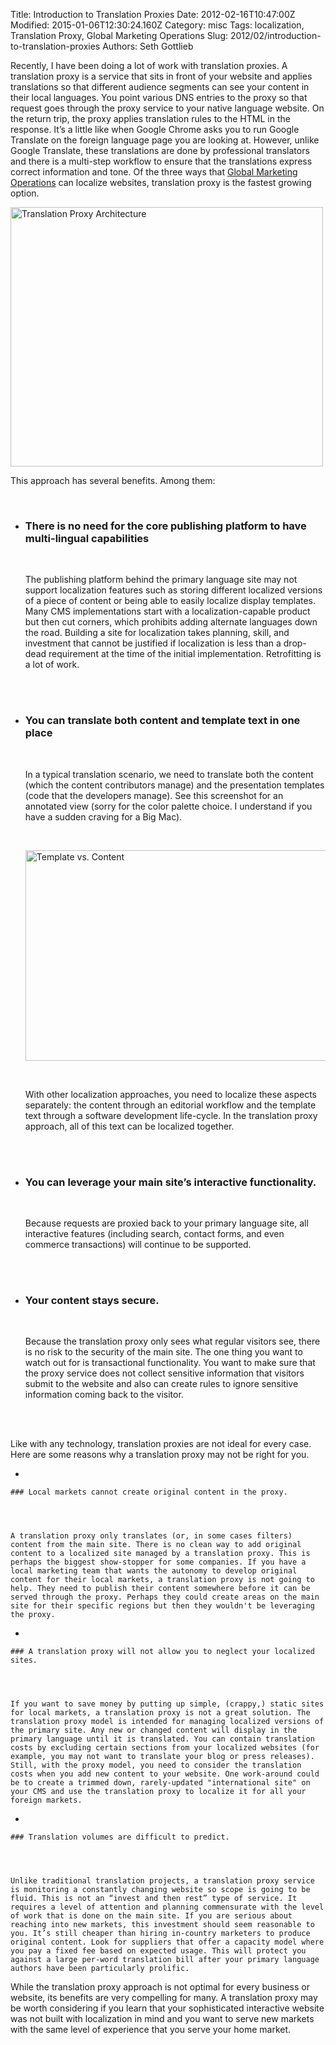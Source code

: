 Title: Introduction to Translation Proxies
Date: 2012-02-16T10:47:00Z
Modified: 2015-01-06T12:30:24.160Z
Category: misc
Tags: localization, Translation Proxy, Global Marketing Operations
Slug: 2012/02/introduction-to-translation-proxies
Authors: Seth Gottlieb

Recently, I have been doing a lot of work with translation proxies. A translation proxy is a service that sits in front of your website and applies translations so that different audience segments can see your content in their local languages. You point various DNS entries to the proxy so that request goes through the proxy service to your native language website. On the return trip, the proxy applies translation rules to the HTML in the response. It’s a little like when Google Chrome asks you to run Google Translate on the foreign language page you are looking at. However, unlike Google Translate, these translations are done by professional translators and there is a multi-step workflow to ensure that the translations express correct information and tone. Of the three ways that [Global Marketing Operations](http://globalmarketingops.com/) can localize websites, translation proxy is the fastest growing option. 

  

<a href="http://www.flickr.com/photos/sggottlieb/6883196269/" title="Translation Proxy Architecture by sggottlieb, on Flickr"><img alt="Translation Proxy Architecture" height="415" src="http://farm8.staticflickr.com/7036/6883196269_af000bce86.jpg" width="500"/></a>

  

This approach has several benefits. Among them:

  
<ul><br/> <li><h3>There is no need for the core publishing platform to have multi-lingual capabilities</h3><br/> <p>The publishing platform behind the primary language site may not support localization features such as storing different localized versions of a piece of content or being able to easily localize display templates.  Many CMS implementations start with a localization-capable product but then cut corners, which prohibits adding alternate languages down the road.  Building a site for localization takes planning, skill, and investment that cannot be justified if localization is less than a drop-dead requirement at the time of the initial implementation.  Retrofitting is a lot of work. </p><br/> </li><br/> <li><h3>You can translate both content and template text in one place</h3><br/> <p>In a typical translation scenario, we need to translate both the content (which the content contributors manage) and the presentation templates (code that the developers manage).  See this screenshot for an annotated view (sorry for the color palette choice.  I understand if you have a sudden craving for a Big Mac).  </p><br/> <p><a href="http://www.flickr.com/photos/sggottlieb/6837888675/" title="Template vs. Content by sggottlieb, on Flickr"><img alt="Template vs. Content" height="337" src="http://farm8.staticflickr.com/7006/6837888675_18965fdf3c.jpg" width="500"/></a></p><br/> <p>With other localization approaches, you need to localize these aspects separately: the content through an editorial workflow and the template text through a software development life-cycle.  In the translation proxy approach, all of this text can be localized together. </p> <br/> </li><br/> <li><h3>You can leverage your main site’s interactive functionality.</h3><br/> <p>Because requests are proxied back to your primary language site, all interactive features (including search, contact forms, and even commerce transactions) will continue to be supported.</p><br/> </li><br/> <li><h3>Your content stays secure.</h3><br/> <p>Because the translation proxy only sees what regular visitors see, there is no risk to the security of the main site.  The one thing you want to watch out for is transactional functionality.  You want to make sure that the proxy service does not collect sensitive information that visitors submit to the website and also can create rules to ignore sensitive information coming back to the visitor.  </p><br/> </li><br/> </ul>  

Like with any technology, translation proxies are not ideal for every case. Here are some reasons why a translation proxy may not be right for you.

  
  

  
 *   
    
    ### Local markets cannot create original content in the proxy.
    
      
     
    
    A translation proxy only translates (or, in some cases filters) content from the main site. There is no clean way to add original content to a localized site managed by a translation proxy. This is perhaps the biggest show-stopper for some companies. If you have a local marketing team that wants the autonomy to develop original content for their local markets, a translation proxy is not going to help. They need to publish their content somewhere before it can be served through the proxy. Perhaps they could create areas on the main site for their specific regions but then they wouldn't be leveraging the proxy.
    
      
     
  
 *   
    
    ### A translation proxy will not allow you to neglect your localized sites.
    
      
     
    
    If you want to save money by putting up simple, (crappy,) static sites for local markets, a translation proxy is not a great solution. The translation proxy model is intended for managing localized versions of the primary site. Any new or changed content will display in the primary language until it is translated. You can contain translation costs by excluding certain sections from your localized websites (for example, you may not want to translate your blog or press releases). Still, with the proxy model, you need to consider the translation costs when you add new content to your website. One work-around could be to create a trimmed down, rarely-updated "international site" on your CMS and use the translation proxy to localize it for all your foreign markets.
    
      
     
  
 *   
    
    ### Translation volumes are difficult to predict.
    
      
     
    
    Unlike traditional translation projects, a translation proxy service is monitoring a constantly changing website so scope is going to be fluid. This is not an “invest and then rest” type of service. It requires a level of attention and planning commensurate with the level of work that is done on the main site. If you are serious about reaching into new markets, this investment should seem reasonable to you. It’s still cheaper than hiring in-country marketers to produce original content. Look for suppliers that offer a capacity model where you pay a fixed fee based on expected usage. This will protect you against a large per-word translation bill after your primary language authors have been particularly prolific.
    
      
     
  

  

While the translation proxy approach is not optimal for every business or website, its benefits are very compelling for many. A translation proxy may be worth considering if you learn that your sophisticated interactive website was not built with localization in mind and you want to serve new markets with the same level of experience that you serve your home market.
